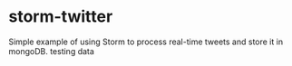 storm-twitter
=============

Simple example of using Storm to process real-time tweets and store it in mongoDB.
testing data
